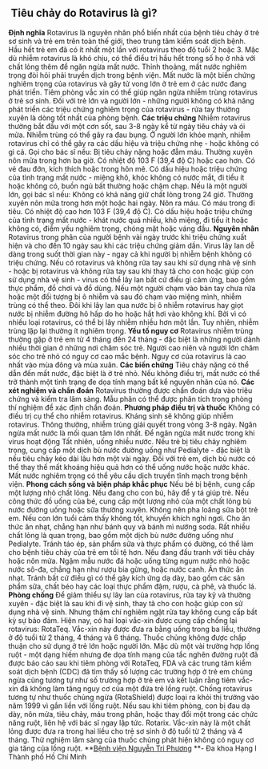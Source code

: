 ## ️ Tiêu chảy do Rotavirus là gì?

**Định nghĩa**
Rotavirus là nguyên nhân phổ biến nhất của bệnh tiêu chảy ở trẻ sơ sinh và trẻ em trên toàn thế giới, theo trung tâm kiểm soát dịch bệnh. Hầu hết trẻ em đã có ít nhất một lần với rotavirus theo độ tuổi 2 hoặc 3.
Mặc dù nhiễm rotavirus là khó chịu, có thể điều trị hầu hết trong số họ ở nhà với chất lỏng thêm để ngăn ngừa mất nước. Thỉnh thoảng, mất nước nghiêm trọng đòi hỏi phải truyền dịch trong bệnh viện. Mất nước là một biến chứng nghiêm trọng của rotavirus và gây tử vong lớn ở trẻ em ở các nước đang phát triển.
Tiêm phòng vắc xin có thể giúp ngăn ngừa nhiễm trùng rotavirus ở trẻ sơ sinh. Đối với trẻ lớn và người lớn - những người không có khả năng phát triển các triệu chứng nghiêm trọng của rotavirus - rửa tay thường xuyên là dòng tốt nhất của phòng bệnh.
**Các triệu chứng**
Nhiễm rotavirus thường bắt đầu với một cơn sốt, sau 3-8 ngày kể từ ngày tiêu chảy và ói mửa. Nhiễm trùng có thể gây ra đau bụng. Ở người lớn khỏe mạnh, nhiễm rotavirus chỉ có thể gây ra các dấu hiệu và triệu chứng nhẹ - hoặc không có gì cả.
Gọi cho bác sĩ nếu:
Bị tiêu chảy nặng hoặc đẫm máu.
Thường xuyên nôn mửa trong hơn ba giờ.
Có nhiệt độ 103 F (39,4 độ C) hoặc cao hơn.
Có vẻ đau đớn, kích thích hoặc trong hôn mê.
Có dấu hiệu hoặc triệu chứng của tình trạng mất nước - miệng khô, khóc không có nước mắt, đi tiểu ít hoặc không có, buồn ngủ bất thường hoặc chậm chạp.
Nếu là một người lớn, gọi bác sĩ nếu:
Không có khả năng giữ chất lỏng trong 24 giờ.
Thường xuyên nôn mửa trong hơn một hoặc hai ngày.
Nôn ra máu.
Có máu trong đi tiêu.
Có nhiệt độ cao hơn 103 F (39,4 độ C).
Có dấu hiệu hoặc triệu chứng của tình trạng mất nước - khát nước quá nhiều, khô miệng, đi tiểu ít hoặc không có, điểm yếu nghiêm trọng, chóng mặt hoặc váng đầu.
**Nguyên nhân**
Rotavirus trong phân của người bệnh vài ngày trước khi triệu chứng xuất hiện và cho đến 10 ngày sau khi các triệu chứng giảm dần. Virus lây lan dễ dàng trong suốt thời gian này - ngay cả khi người bị nhiễm bệnh không có triệu chứng.
Nếu có rotavirus và không rửa tay sau khi sử dụng nhà vệ sinh - hoặc bị rotavirus và không rửa tay sau khi thay tã cho con hoặc giúp con sử dụng nhà vệ sinh - virus có thể lây lan bất cứ điều gì cảm ứng, bao gồm thực phẩm, đồ chơi và đồ dùng. Nếu một người chạm vào bàn tay chưa rửa hoặc một đối tượng bị ô nhiễm và sau đó chạm vào miệng mình, nhiễm trùng có thể theo.
Đôi khi lây lan qua nước bị ô nhiễm rotavirus hay giọt nước bị nhiễm đường hô hấp do ho hoặc hắt hơi vào không khí.
Bởi vì có nhiều loại rotavirus, có thể bị lây nhiễm nhiều hơn một lần. Tuy nhiên, nhiễm trùng lặp lại thường ít nghiêm trọng.
**Yếu tố nguy cơ**
Rotavirus nhiễm trùng thường gặp ở trẻ em từ 4 tháng đến 24 tháng - đặc biệt là những người dành nhiều thời gian ở những nơi chăm sóc trẻ. Người cao niên và người lớn chăm sóc cho trẻ nhỏ có nguy cơ cao mắc bệnh.
Nguy cơ của rotavirus là cao nhất vào mùa đông và mùa xuân.
**Các biến chứng**
Tiêu chảy nặng có thể dẫn đến mất nước, đặc biệt là ở trẻ nhỏ. Nếu không điều trị, mất nước có thể trở thành một tình trạng đe dọa tính mạng bất kể nguyên nhân của nó.
**Các xét nghiệm và chẩn đoán**
Rotavirus thường được chẩn đoán dựa vào triệu chứng và kiểm tra lâm sàng. Mẫu phân có thể được phân tích trong phòng thí nghiệm để xác định chẩn đoán.
**Phương pháp điều trị và thuốc**
Không có điều trị cụ thể cho nhiễm rotavirus. Kháng sinh sẽ không giúp nhiễm rotavirus. Thông thường, nhiễm trùng giải quyết trong vòng 3-8 ngày. Ngăn ngừa mất nước là mối quan tâm lớn nhất.
Để ngăn ngừa mất nước trong khi virus hoạt động Tất nhiên, uống nhiều nước. Nếu trẻ bị tiêu chảy nghiêm trọng, cung cấp một dịch bù nước đường uống như Pedialyte - đặc biệt là nếu tiêu chảy kéo dài lâu hơn một vài ngày. Đối với trẻ em, dịch bù nước có thể thay thế mất khoáng hiệu quả hơn có thể uống nước hoặc nước khác. Mất nước nghiêm trọng có thể yêu cầu dịch truyền tĩnh mạch trong bệnh viện.
**Phong cách sống và biện pháp khắc phục**
Nếu bé bị bệnh, cung cấp một lượng nhỏ chất lỏng. Nếu đang cho con bú, hãy để y tá giúp trẻ. Nếu công thức đồ uống của bé, cung cấp một lượng nhỏ của một chất lỏng bù nước đường uống hoặc sữa thường xuyên. Không nên pha loãng sữa bột trẻ em.
Nếu con lớn tuổi cảm thấy không tốt, khuyến khích nghỉ ngơi. Cho ăn thức ăn nhạt, chẳng hạn như bánh quy và bánh mì nướng soda. Rất nhiều chất lỏng là quan trọng, bao gồm một dịch bù nước đường uống như Pedialyte. Tránh táo ép, sản phẩm sữa và thực phẩm có đường, có thể làm cho bệnh tiêu chảy của trẻ em tồi tệ hơn.
Nếu đang đấu tranh với tiêu chảy hoặc nôn mửa. Ngậm mẫu nước đá hoặc uống từng ngụm nước nhỏ hoặc nước sô-đa, chẳng hạn như rượu bia gừng, hoặc nước canh. Ăn thức ăn nhạt. Tránh bất cứ điều gì có thể gây kích ứng dạ dày, bao gồm các sản phẩm sữa, chất béo hay các loại thực phẩm đậm, rượu, cà phê, và thuốc lá.
**Phòng chống**
Để giảm thiểu sự lây lan của rotavirus, rửa tay kỹ và thường xuyên - đặc biệt là sau khi đi vệ sinh, thay tã cho con hoặc giúp con sử dụng nhà vệ sinh. Nhưng thậm chí nghiêm ngặt rửa tay không cung cấp bất kỳ sự bảo đảm.
Hiện nay, có hai loại vắc-xin được cung cấp chống lại rotavirus:
RotaTeq. Vắc-xin này được đưa ra bằng uống trong ba liều, thường ở độ tuổi từ 2 tháng, 4 tháng và 6 tháng. Thuốc chủng không được chấp thuận cho sử dụng ở trẻ lớn hoặc người lớn.
Mặc dù một vài trường hợp lồng ruột - một dạng hiếm nhưng đe dọa tính mạng của tắc nghẽn đường ruột đã được báo cáo sau khi tiêm phòng với RotaTeq, FDA và các trung tâm kiểm soát dịch bệnh (CDC) đã tìm thấy số lượng các trường hợp ở trẻ em chủng ngừa cũng tương tự như số trường hợp ở trẻ em và kết luận rằng tiêm vắc-xin đã không làm tăng nguy cơ của một đứa trẻ lồng ruột. Chống rotavirus tương tự như thuốc chủng ngừa (RotaShield) được loại ra khỏi thị trường vào năm 1999 vì gắn liền với lồng ruột.
Nếu sau khi tiêm phòng, con bị đau dạ dày, nôn mửa, tiêu chảy, máu trong phân, hoặc thay đổi một trong các chức năng ruột, liên hệ với bác sĩ ngay lập tức.
Rotarix. Vắc-xin này là một chất lỏng được đưa ra trong hai liều cho trẻ sơ sinh ở độ tuổi từ 2 tháng và 4 tháng. Thử nghiệm lâm sàng của thuốc chủng phát hiện không có nguy cơ gia tăng của lồng ruột.
**[Bệnh viện Nguyễn Tri Phương](https://bvnguyentriphuong.com.vn/) **- Đa khoa Hạng I Thành phố Hồ Chí Minh
